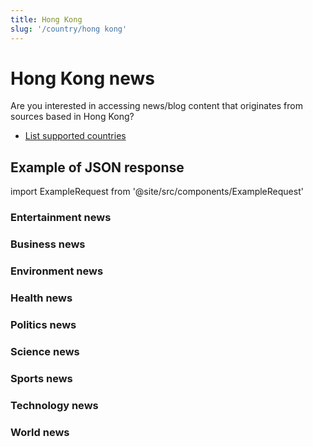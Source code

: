 ```yaml
---
title: Hong Kong
slug: '/country/hong kong'
---
```


# Hong Kong news

Are you interested in accessing news/blog content that originates from sources based in Hong Kong?

- [List supported countries](/get-articles/countries)

## Example of JSON response

import ExampleRequest from '@site/src/components/ExampleRequest'

### Entertainment news
<ExampleRequest url="https://api.apitube.io/v1/news/articles?limit=2&category=news/Arts_and_Entertainment&language=hk"></ExampleRequest>

### Business news
<ExampleRequest url="https://api.apitube.io/v1/news/articles?limit=2&category=news/Business&language=hk"></ExampleRequest>

### Environment news
<ExampleRequest url="https://api.apitube.io/v1/news/articles?limit=2&category=news/Environment&language=hk"></ExampleRequest>

### Health news
<ExampleRequest url="https://api.apitube.io/v1/news/articles?limit=2&category=news/Health&language=hk"></ExampleRequest>

### Politics news
<ExampleRequest url="https://api.apitube.io/v1/news/articles?limit=2&category=news/Politics&language=hk"></ExampleRequest>

### Science news
<ExampleRequest url="https://api.apitube.io/v1/news/articles?limit=2&category=news/Science&language=hk"></ExampleRequest>

### Sports news
<ExampleRequest url="https://api.apitube.io/v1/news/articles?limit=2&category=news/Sports&language=hk"></ExampleRequest>

### Technology news
<ExampleRequest url="https://api.apitube.io/v1/news/articles?limit=2&category=news/Technology&language=hk"></ExampleRequest>

### World news
<ExampleRequest url="https://api.apitube.io/v1/news/articles?limit=2&category=news/World&language=hk"></ExampleRequest>
